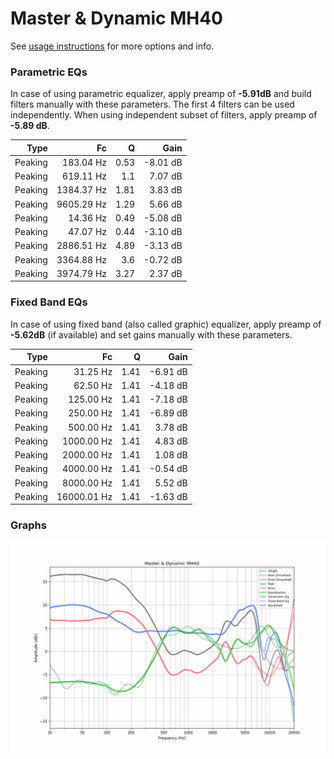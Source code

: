 # Master & Dynamic MH40
See [usage instructions](https://github.com/jaakkopasanen/AutoEq#usage) for more options and info.

### Parametric EQs
In case of using parametric equalizer, apply preamp of **-5.91dB** and build filters manually
with these parameters. The first 4 filters can be used independently.
When using independent subset of filters, apply preamp of **-5.89 dB**.

| Type    | Fc         |    Q | Gain     |
|--------:|-----------:|-----:|---------:|
| Peaking | 183.04 Hz  | 0.53 | -8.01 dB |
| Peaking | 619.11 Hz  | 1.1  | 7.07 dB  |
| Peaking | 1384.37 Hz | 1.81 | 3.83 dB  |
| Peaking | 9605.29 Hz | 1.29 | 5.66 dB  |
| Peaking | 14.36 Hz   | 0.49 | -5.08 dB |
| Peaking | 47.07 Hz   | 0.44 | -3.10 dB |
| Peaking | 2886.51 Hz | 4.89 | -3.13 dB |
| Peaking | 3364.88 Hz | 3.6  | -0.72 dB |
| Peaking | 3974.79 Hz | 3.27 | 2.37 dB  |

### Fixed Band EQs
In case of using fixed band (also called graphic) equalizer, apply preamp of **-5.62dB**
(if available) and set gains manually with these parameters.

| Type    | Fc          |    Q | Gain     |
|--------:|------------:|-----:|---------:|
| Peaking | 31.25 Hz    | 1.41 | -6.91 dB |
| Peaking | 62.50 Hz    | 1.41 | -4.18 dB |
| Peaking | 125.00 Hz   | 1.41 | -7.18 dB |
| Peaking | 250.00 Hz   | 1.41 | -6.89 dB |
| Peaking | 500.00 Hz   | 1.41 | 3.78 dB  |
| Peaking | 1000.00 Hz  | 1.41 | 4.83 dB  |
| Peaking | 2000.00 Hz  | 1.41 | 1.08 dB  |
| Peaking | 4000.00 Hz  | 1.41 | -0.54 dB |
| Peaking | 8000.00 Hz  | 1.41 | 5.52 dB  |
| Peaking | 16000.01 Hz | 1.41 | -1.63 dB |

### Graphs
![](./Master%20&%20Dynamic%20MH40.png)